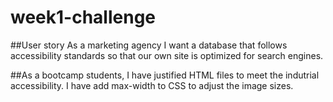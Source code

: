 # week1-challenge
##User story 
As a marketing agency
I want a database that follows accessibility standards so that 
our own site is optimized for search engines.

##As a bootcamp students,
I have justified HTML files to meet the indutrial accessibility. 
I have add max-width to CSS to adjust the image sizes. 
